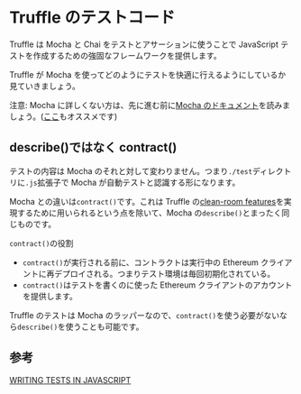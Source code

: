 # Truffle のテストコード

Truffle は Mocha と Chai をテストとアサーションに使うことで JavaScript テストを作成するための強固なフレームワークを提供します。

Truffle が Mocha を使ってどのようにテストを快適に行えるようにしているか見ていきましょう。

注意: Mocha に詳しくない方は、先に進む前に[Mocha のドキュメント](https://mochajs.org/)を読みましょう。([ここ](https://numb86-tech.hatenablog.com/entry/2016/06/08/155834)もオススメです)

## describe()ではなく contract()

テストの内容は Mocha のそれと対して変わりません。つまり`./test`ディレクトリに`.js`拡張子で Mocha が自動テストと認識する形になります。

Mocha との違いは`contract()`です。これは Truffle の[clean-room features](https://www.trufflesuite.com/docs/truffle/testing/testing-your-contracts#clean-room-environment)を実現するために用いられるという点を除いて、Mocha の`describe()`とまったく同じものです。

`contract()`の役割

- `contract()`が実行される前に、コントラクトは実行中の Ethereum クライアントに再デプロイされる。つまりテスト環境は毎回初期化されている。
- `contract()`はテストを書くのに使った Ethereum クライアントのアカウントを提供します。

Truffle のテストは Mocha のラッパーなので、`contract()`を使う必要がないなら`describe()`を使うことも可能です。

## 参考

[WRITING TESTS IN JAVASCRIPT](https://www.trufflesuite.com/docs/truffle/testing/writing-tests-in-javascript)
